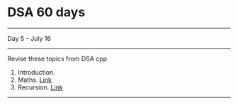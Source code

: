 # DSA 60 days 

<hr>
Day 5 - July 16
<hr>
Revise these topics from DSA cpp

1. Introduction. 
2. Maths. <a href="https://www.geeksforgeeks.org/mathematical-algorithms/">Link</a>
3. Recursion. <a href="https://www.geeksforgeeks.org/recursion/">Link</a>
<hr>
<!-- <img src="https://github.com/Sushreesatarupa/DSA-60Days/blob/main/Day05/20210714_014707_0000.png?raw=true"> -->
